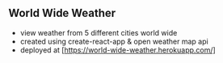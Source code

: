 ## World Wide Weather

- view weather from 5 different cities world wide
- created using create-react-app & open weather map api
- deployed at [https://world-wide-weather.herokuapp.com/]